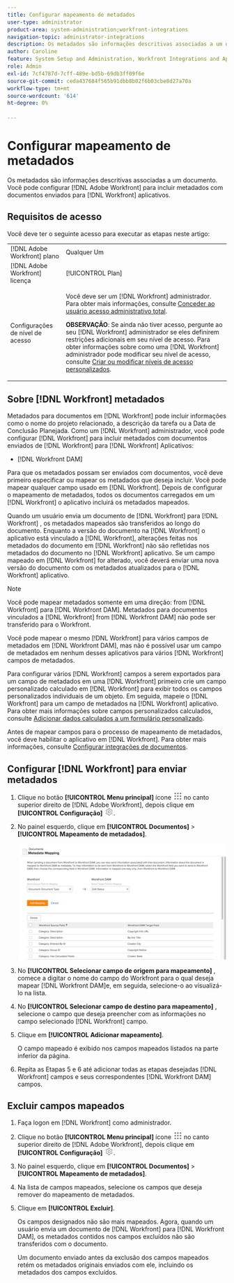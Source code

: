 ```yaml
---
title: Configurar mapeamento de metadados
user-type: administrator
product-area: system-administration;workfront-integrations
navigation-topic: administrator-integrations
description: Os metadados são informações descritivas associadas a um documento. Você pode configurar [!DNL Adobe Workfront] para incluir metadados com documentos enviados para [!DNL Workfront] aplicativos.
author: Caroline
feature: System Setup and Administration, Workfront Integrations and Apps
role: Admin
exl-id: 7cf4787d-7cff-489e-bd5b-69db3ff09f6e
source-git-commit: ceda437684f565b91dbb8b02f6b03cbe8d27a70a
workflow-type: tm+mt
source-wordcount: '614'
ht-degree: 0%

---
```


# Configurar mapeamento de metadados

Os metadados são informações descritivas associadas a um documento. Você pode configurar [!DNL Adobe Workfront] para incluir metadados com documentos enviados para [!DNL Workfront] aplicativos.

## Requisitos de acesso

Você deve ter o seguinte acesso para executar as etapas neste artigo:

<table style="table-layout:auto"> 
 <col> 
 <col> 
 <tbody> 
  <tr> 
   <td role="rowheader">[!DNL Adobe Workfront] plano</td> 
   <td>Qualquer Um</td> 
  </tr> 
  <tr> 
   <td role="rowheader">[!DNL Adobe Workfront] licença</td> 
   <td>[!UICONTROL Plan]</td> 
  </tr> 
  <tr> 
   <td role="rowheader">Configurações de nível de acesso</td> 
   <td> <p>Você deve ser um [!DNL Workfront] administrador. Para obter mais informações, consulte <a href="../../administration-and-setup/add-users/configure-and-grant-access/grant-a-user-full-administrative-access.md" class="MCXref xref">Conceder ao usuário acesso administrativo total</a>.</p> <p><b>OBSERVAÇÃO</b>: Se ainda não tiver acesso, pergunte ao seu [!DNL Workfront] administrador se eles definirem restrições adicionais em seu nível de acesso. Para obter informações sobre como uma [!DNL Workfront] administrador pode modificar seu nível de acesso, consulte <a href="../../administration-and-setup/add-users/configure-and-grant-access/create-modify-access-levels.md" class="MCXref xref">Criar ou modificar níveis de acesso personalizados</a>.</p> </td> 
  </tr> 
 </tbody> 
</table>

## Sobre [!DNL Workfront] metadados

Metadados para documentos em [!DNL Workfront] pode incluir informações como o nome do projeto relacionado, a descrição da tarefa ou a Data de Conclusão Planejada. Como um [!DNL Workfront] administrador, você pode configurar [!DNL Workfront] para incluir metadados com documentos enviados de [!DNL Workfront] para [!DNL Workfront] Aplicativos:

* [!DNL Workfront DAM]

Para que os metadados possam ser enviados com documentos, você deve primeiro especificar ou mapear os metadados que deseja incluir. Você pode mapear qualquer campo usado em [!DNL Workfront]. Depois de configurar o mapeamento de metadados, todos os documentos carregados em um [!DNL Workfront] o aplicativo incluirá os metadados mapeados.

Quando um usuário envia um documento de [!DNL Workfront] para [!DNL Workfront] , os metadados mapeados são transferidos ao longo do documento. Enquanto a versão do documento na [!DNL Workfront] o aplicativo está vinculado a [!DNL Workfront], alterações feitas nos metadados do documento em [!DNL Workfront] não são refletidas nos metadados do documento no [!DNL Workfront] aplicativo. Se um campo mapeado em [!DNL Workfront] for alterado, você deverá enviar uma nova versão do documento com os metadados atualizados para o [!DNL Workfront] aplicativo.

>[!NOTE]
>
>Você pode mapear metadados somente em uma direção: from [!DNL Workfront] para [!DNL Workfront DAM]. Metadados para documentos vinculados a [!DNL Workfront] from [!DNL Workfront DAM] não pode ser transferido para o Workfront.

Você pode mapear o mesmo [!DNL Workfront] para vários campos de metadados em [!DNL Workfront DAM], mas não é possível usar um campo de metadados em nenhum desses aplicativos para vários [!DNL Workfront] campos de metadados.

Para configurar vários [!DNL Workfront] campos a serem exportados para um campo de metadados em uma [!DNL Workfront] primeiro crie um campo personalizado calculado em [!DNL Workfront] para exibir todos os campos personalizados individuais de um objeto. Em seguida, mapeie o [!DNL Workfront] para um campo de metadados na [!DNL Workfront] aplicativo. Para obter mais informações sobre campos personalizados calculados, consulte [Adicionar dados calculados a um formulário personalizado](../../administration-and-setup/customize-workfront/create-manage-custom-forms/add-calculated-data-to-custom-form.md).

Antes de mapear campos para o processo de mapeamento de metadados, você deve habilitar o aplicativo em [!DNL Workfront]. Para obter mais informações, consulte [Configurar integrações de documentos](../../administration-and-setup/configure-integrations/configure-document-integrations.md).

## Configurar [!DNL Workfront] para enviar metadados

1. Clique no botão **[!UICONTROL Menu principal]** ícone ![](assets/main-menu-icon.png) no canto superior direito de [!DNL Adobe Workfront], depois clique em **[!UICONTROL Configuração]** ![](assets/gear-icon-settings.png).

1. No painel esquerdo, clique em **[!UICONTROL Documentos]** > **[!UICONTROL Mapeamento de metadados]**.

   ![](assets/metadata-mapping.png)

1. No **[!UICONTROL Selecionar campo de origem para mapeamento]** , comece a digitar o nome do campo do Workfront para o qual deseja mapear [!DNL Workfront DAM]e, em seguida, selecione-o ao visualizá-lo na lista.
1. No **[!UICONTROL Selecionar campo de destino para mapeamento]** , selecione o campo que deseja preencher com as informações no campo selecionado [!DNL Workfront] campo.

1. Clique em **[!UICONTROL Adicionar mapeamento]**.

   O campo mapeado é exibido nos campos mapeados listados na parte inferior da página.

1. Repita as Etapas 5 e 6 até adicionar todas as etapas desejadas [!DNL Workfront] campos e seus correspondentes [!DNL Workfront DAM] campos.

## Excluir campos mapeados

1. Faça logon em [!DNL Workfront] como administrador.
1. Clique no botão **[!UICONTROL Menu principal]** ícone ![](assets/main-menu-icon.png) no canto superior direito de [!DNL Adobe Workfront], depois clique em **[!UICONTROL Configuração]** ![](assets/gear-icon-settings.png).

1. No painel esquerdo, clique em **[!UICONTROL Documentos]** > **[!UICONTROL Mapeamento de metadados]**.

1. Na lista de campos mapeados, selecione os campos que deseja remover do mapeamento de metadados.
1. Clique em **[!UICONTROL Excluir]**.

   Os campos designados não são mais mapeados. Agora, quando um usuário envia um documento de [!DNL Workfront] para [!DNL Workfront DAM], os metadados contidos nos campos excluídos não são transferidos com o documento.

   Um documento enviado antes da exclusão dos campos mapeados retém os metadados originais enviados com ele, incluindo os metadados dos campos excluídos.
